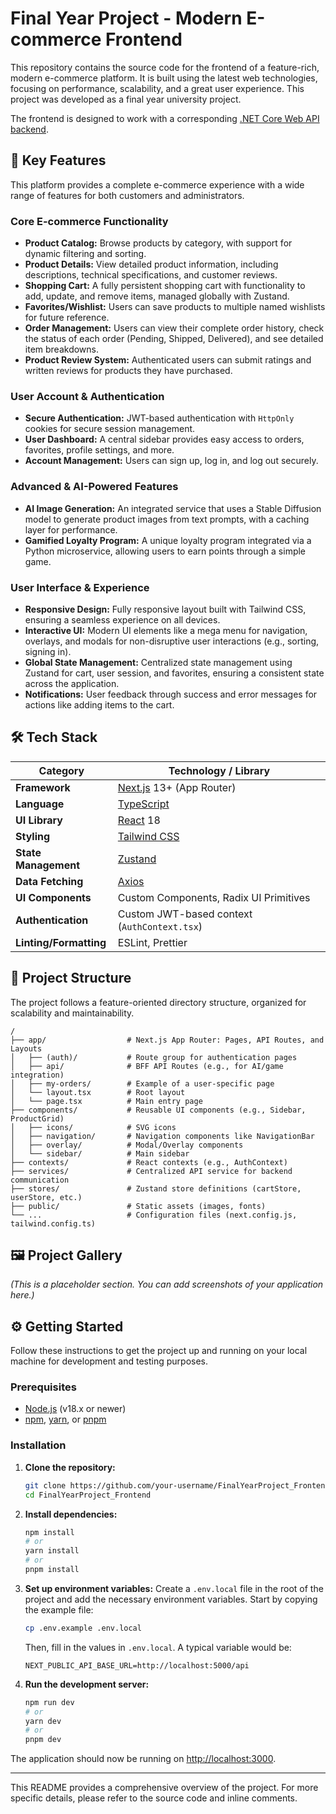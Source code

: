# Final Year Project - Modern E-commerce Frontend

This repository contains the source code for the frontend of a feature-rich, modern e-commerce platform. It is built using the latest web technologies, focusing on performance, scalability, and a great user experience. This project was developed as a final year university project.

The frontend is designed to work with a corresponding [.NET Core Web API backend](https://github.com/unsignedbuntu/FinalYearProject_Backend).

## 🚀 Key Features

This platform provides a complete e-commerce experience with a wide range of features for both customers and administrators.

### Core E-commerce Functionality
- **Product Catalog:** Browse products by category, with support for dynamic filtering and sorting.
- **Product Details:** View detailed product information, including descriptions, technical specifications, and customer reviews.
- **Shopping Cart:** A fully persistent shopping cart with functionality to add, update, and remove items, managed globally with Zustand.
- **Favorites/Wishlist:** Users can save products to multiple named wishlists for future reference.
- **Order Management:** Users can view their complete order history, check the status of each order (Pending, Shipped, Delivered), and see detailed item breakdowns.
- **Product Review System:** Authenticated users can submit ratings and written reviews for products they have purchased.

### User Account & Authentication
- **Secure Authentication:** JWT-based authentication with `HttpOnly` cookies for secure session management.
- **User Dashboard:** A central sidebar provides easy access to orders, favorites, profile settings, and more.
- **Account Management:** Users can sign up, log in, and log out securely.

### Advanced & AI-Powered Features
- **AI Image Generation:** An integrated service that uses a Stable Diffusion model to generate product images from text prompts, with a caching layer for performance.
- **Gamified Loyalty Program:** A unique loyalty program integrated via a Python microservice, allowing users to earn points through a simple game.

### User Interface & Experience
- **Responsive Design:** Fully responsive layout built with Tailwind CSS, ensuring a seamless experience on all devices.
- **Interactive UI:** Modern UI elements like a mega menu for navigation, overlays, and modals for non-disruptive user interactions (e.g., sorting, signing in).
- **Global State Management:** Centralized state management using Zustand for cart, user session, and favorites, ensuring a consistent state across the application.
- **Notifications:** User feedback through success and error messages for actions like adding items to the cart.

## 🛠️ Tech Stack

| Category              | Technology / Library                                       |
| --------------------- | ---------------------------------------------------------- |
| **Framework**         | [Next.js](https://nextjs.org/) 13+ (App Router)            |
| **Language**          | [TypeScript](https://www.typescriptlang.org/)              |
| **UI Library**        | [React](https://reactjs.org/) 18                           |
| **Styling**           | [Tailwind CSS](https://tailwindcss.com/)                   |
| **State Management**  | [Zustand](https://github.com/pmndrs/zustand)               |
| **Data Fetching**     | [Axios](https://axios-http.com/)                           |
| **UI Components**     | Custom Components, Radix UI Primitives                     |
| **Authentication**    | Custom JWT-based context (`AuthContext.tsx`)               |
| **Linting/Formatting**| ESLint, Prettier                                           |


## 📂 Project Structure

The project follows a feature-oriented directory structure, organized for scalability and maintainability.

```
/
├── app/                  # Next.js App Router: Pages, API Routes, and Layouts
│   ├── (auth)/           # Route group for authentication pages
│   ├── api/              # BFF API Routes (e.g., for AI/game integration)
│   ├── my-orders/        # Example of a user-specific page
│   └── layout.tsx        # Root layout
│   └── page.tsx          # Main entry page
├── components/           # Reusable UI components (e.g., Sidebar, ProductGrid)
│   ├── icons/            # SVG icons
│   ├── navigation/       # Navigation components like NavigationBar
│   ├── overlay/          # Modal/Overlay components
│   └── sidebar/          # Main sidebar
├── contexts/             # React contexts (e.g., AuthContext)
├── services/             # Centralized API service for backend communication
├── stores/               # Zustand store definitions (cartStore, userStore, etc.)
├── public/               # Static assets (images, fonts)
└── ...                   # Configuration files (next.config.js, tailwind.config.ts)
```

## 🖼️ Project Gallery

*(This is a placeholder section. You can add screenshots of your application here.)*

<!-- 
Example:
![Home Page](path/to/your/screenshot.png)
_The home page of the application._ 
-->


## ⚙️ Getting Started

Follow these instructions to get the project up and running on your local machine for development and testing purposes.

### Prerequisites

- [Node.js](https://nodejs.org/) (v18.x or newer)
- [npm](https://www.npmjs.com/), [yarn](https://yarnpkg.com/), or [pnpm](https://pnpm.io/)

### Installation

1.  **Clone the repository:**
    ```bash
    git clone https://github.com/your-username/FinalYearProject_Frontend.git
    cd FinalYearProject_Frontend
    ```

2.  **Install dependencies:**
    ```bash
    npm install
    # or
    yarn install
    # or
    pnpm install
    ```

3.  **Set up environment variables:**
    Create a `.env.local` file in the root of the project and add the necessary environment variables. Start by copying the example file:
    ```bash
    cp .env.example .env.local
    ```
    Then, fill in the values in `.env.local`. A typical variable would be:
    ```
    NEXT_PUBLIC_API_BASE_URL=http://localhost:5000/api
    ```

4.  **Run the development server:**
    ```bash
    npm run dev
    # or
    yarn dev
    # or
    pnpm dev
    ```

The application should now be running on [http://localhost:3000](http://localhost:3000).

---

This README provides a comprehensive overview of the project. For more specific details, please refer to the source code and inline comments.
